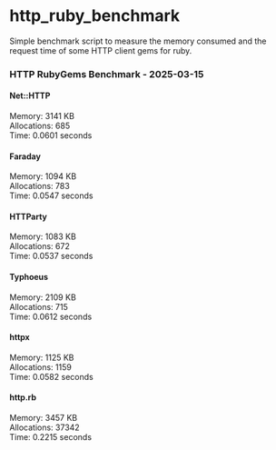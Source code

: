 # http_ruby_benchmark

Simple benchmark script to measure the memory consumed and the request time of some HTTP client gems for ruby.

<!-- benchmark-results -->

### HTTP RubyGems Benchmark - 2025-03-15
#### Net::HTTP
Memory: 3141 KB <br />Allocations: 685 <br />Time: 0.0601 seconds 
#### Faraday
Memory: 1094 KB <br />Allocations: 783 <br />Time: 0.0547 seconds 
#### HTTParty
Memory: 1083 KB <br />Allocations: 672 <br />Time: 0.0537 seconds 
#### Typhoeus
Memory: 2109 KB <br />Allocations: 715 <br />Time: 0.0612 seconds 
#### httpx
Memory: 1125 KB <br />Allocations: 1159 <br />Time: 0.0582 seconds 
#### http.rb
Memory: 3457 KB <br />Allocations: 37342 <br />Time: 0.2215 seconds 
